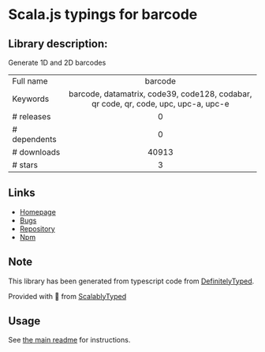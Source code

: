 
# Scala.js typings for barcode


## Library description:
Generate 1D and 2D barcodes

|                    |                 |
| ------------------ | :-------------: |
| Full name          | barcode |
| Keywords           | barcode, datamatrix, code39, code128, codabar, qr code, qr, code, upc, upc-a, upc-e |
| # releases         | 0 |
| # dependents       | 0 |
| # downloads        | 40913 |
| # stars            | 3 |

## Links
- [Homepage](https://github.com/samt/barcode)
- [Bugs](https://github.com/samt/barcode/issues)
- [Repository](https://github.com/samt/barcode)
- [Npm](https://www.npmjs.com/package/barcode)
    


## Note
This library has been generated from typescript code from [DefinitelyTyped](https://definitelytyped.org).

Provided with :purple_heart: from [ScalablyTyped](https://github.com/oyvindberg/ScalablyTyped)

## Usage
See [the main readme](../../readme.md) for instructions.


